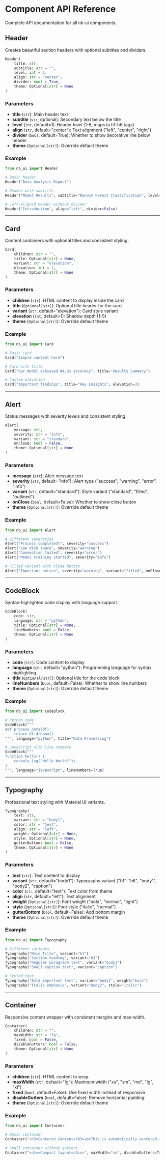 # Component API Reference

Complete API documentation for all nb-ui components.

## Header

Creates beautiful section headers with optional subtitles and dividers.

```python
Header(
    title: str,
    subtitle: str = "",
    level: int = 1,
    align: str = "center",
    divider: bool = True,
    theme: Optional[str] = None
)
```

### Parameters

- **title** (`str`): Main header text
- **subtitle** (`str`, optional): Secondary text below the title
- **level** (`int`, default=1): Header level (1-6, maps to h1-h6 tags)
- **align** (`str`, default="center"): Text alignment ("left", "center", "right")
- **divider** (`bool`, default=True): Whether to show decorative line below header
- **theme** (`Optional[str]`): Override default theme

### Example

```python
from nb_ui import Header

# Basic header
Header("Data Analysis Report")

# Header with subtitle
Header("Model Results", subtitle="Random Forest Classification", level=2)

# Left-aligned header without divider
Header("Introduction", align="left", divider=False)
```

---

## Card

Content containers with optional titles and consistent styling.

```python
Card(
    children: str = "",
    title: Optional[str] = None,
    variant: str = "elevation",
    elevation: int = 1,
    theme: Optional[str] = None
)
```

### Parameters

- **children** (`str`): HTML content to display inside the card
- **title** (`Optional[str]`): Optional title header for the card
- **variant** (`str`, default="elevation"): Card style variant
- **elevation** (`int`, default=1): Shadow depth (1-5)
- **theme** (`Optional[str]`): Override default theme

### Example

```python
from nb_ui import Card

# Basic card
Card("Simple content here")

# Card with title
Card("Our model achieved 94.2% accuracy", title="Results Summary")

# Custom elevation
Card("Important findings", title="Key Insights", elevation=3)
```

---

## Alert

Status messages with severity levels and consistent styling.

```python
Alert(
    message: str,
    severity: str = "info",
    variant: str = "standard",
    onClose: bool = False,
    theme: Optional[str] = None
)
```

### Parameters

- **message** (`str`): Alert message text
- **severity** (`str`, default="info"): Alert type ("success", "warning", "error", "info")
- **variant** (`str`, default="standard"): Style variant ("standard", "filled", "outlined")
- **onClose** (`bool`, default=False): Whether to show close button
- **theme** (`Optional[str]`): Override default theme

### Example

```python
from nb_ui import Alert

# Different severities
Alert("Process completed!", severity="success")
Alert("Low disk space", severity="warning")
Alert("Connection failed", severity="error")
Alert("Model training started", severity="info")

# Filled variant with close button
Alert("Important notice", severity="warning", variant="filled", onClose=True)
```

---

## CodeBlock

Syntax-highlighted code display with language support.

```python
CodeBlock(
    code: str,
    language: str = "python",
    title: Optional[str] = None,
    lineNumbers: bool = False,
    theme: Optional[str] = None
)
```

### Parameters

- **code** (`str`): Code content to display
- **language** (`str`, default="python"): Programming language for syntax highlighting
- **title** (`Optional[str]`): Optional title for the code block
- **lineNumbers** (`bool`, default=False): Whether to show line numbers
- **theme** (`Optional[str]`): Override default theme

### Example

```python
from nb_ui import CodeBlock

# Python code
CodeBlock("""
def process_data(df):
    return df.dropna()
""", language="python", title="Data Processing")

# JavaScript with line numbers
CodeBlock("""
function hello() {
    console.log("Hello World!");
}
""", language="javascript", lineNumbers=True)
```

---

## Typography

Professional text styling with Material UI variants.

```python
Typography(
    text: str,
    variant: str = "body1",
    color: str = "text",
    align: str = "left",
    weight: Optional[str] = None,
    style: Optional[str] = None,
    gutterBottom: bool = False,
    theme: Optional[str] = None
)
```

### Parameters

- **text** (`str`): Text content to display
- **variant** (`str`, default="body1"): Typography variant ("h1"-"h6", "body1", "body2", "caption")
- **color** (`str`, default="text"): Text color from theme
- **align** (`str`, default="left"): Text alignment
- **weight** (`Optional[str]`): Font weight ("bold", "normal", "light")
- **style** (`Optional[str]`): Font style ("italic", "normal")
- **gutterBottom** (`bool`, default=False): Add bottom margin
- **theme** (`Optional[str]`): Override default theme

### Example

```python
from nb_ui import Typography

# Different variants
Typography("Main Title", variant="h1")
Typography("Section heading", variant="h3")
Typography("Regular paragraph text", variant="body1")
Typography("Small caption text", variant="caption")

# Styled text
Typography("Bold important text", variant="body1", weight="bold")
Typography("Italic emphasis", variant="body2", style="italic")
```

---

## Container

Responsive content wrapper with consistent margins and max-width.

```python
Container(
    children: str = "",
    maxWidth: str = "lg",
    fixed: bool = False,
    disableGutters: bool = False,
    theme: Optional[str] = None
)
```

### Parameters

- **children** (`str`): HTML content to wrap
- **maxWidth** (`str`, default="lg"): Maximum width ("xs", "sm", "md", "lg", "xl")
- **fixed** (`bool`, default=False): Use fixed width instead of responsive
- **disableGutters** (`bool`, default=False): Remove horizontal padding
- **theme** (`Optional[str]`): Override default theme

### Example

```python
from nb_ui import Container

# Basic container
Container("<h3>Centered Content</h3><p>This is automatically centered.</p>")

# Small container without gutters
Container("<div>Compact layout</div>", maxWidth="sm", disableGutters=True)
```
